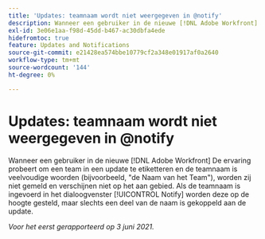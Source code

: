 ```yaml
---
title: 'Updates: teamnaam wordt niet weergegeven in @notify'
description: Wanneer een gebruiker in de nieuwe [!DNL Adobe Workfront] De ervaring probeert om een team in een update te etiketteren en de teamnaam is veelvoudige woorden (bijvoorbeeld, "de Naam van het Team"), worden zij niet gemeld en verschijnen niet op het aan gebied. Als de teamnaam is ingevoerd in het dialoogvenster [!UICONTROL Notify] worden deze op de hoogte gesteld, maar slechts een deel van de naam is gekoppeld aan de update.
exl-id: 3e06e1aa-f98d-45dd-b467-ac30dbfa4ede
hidefromtoc: true
feature: Updates and Notifications
source-git-commit: e21428ea574bbe10779cf2a348e01917af0a2640
workflow-type: tm+mt
source-wordcount: '144'
ht-degree: 0%

---
```


# Updates: teamnaam wordt niet weergegeven in @notify

<!--Valid issue, won't fix-->

Wanneer een gebruiker in de nieuwe [!DNL Adobe Workfront] De ervaring probeert om een team in een update te etiketteren en de teamnaam is veelvoudige woorden (bijvoorbeeld, &quot;de Naam van het Team&quot;), worden zij niet gemeld en verschijnen niet op het aan gebied. Als de teamnaam is ingevoerd in het dialoogvenster [!UICONTROL Notify] worden deze op de hoogte gesteld, maar slechts een deel van de naam is gekoppeld aan de update.

_Voor het eerst gerapporteerd op 3 juni 2021._
